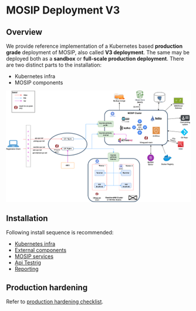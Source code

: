 # MOSIP Deployment V3

## Overview
We provide reference implementation of a Kubernetes based **production grade** deployment of MOSIP, also called **V3 deployment**. The same may be deployed both as a **sandbox** or **full-scale production deployment**. There are two distinct parts to the installation:

* Kubernetes infra
* MOSIP components

![](docs/images/deployment_architecture.png)

## Installation
Following install sequence is recommended:
* [Kubernetes infra](https://github.com/mosip/k8s-infra)
* [External components](external/README.md)
* [MOSIP services](mosip/README.md)
* [Api Testrig](apitestrig/README.md)
* [Reporting](https://github.com/mosip/reporting/tree/develop)

## Production hardening
Refer to [production hardening checklist](docs/production-checklist.md).
